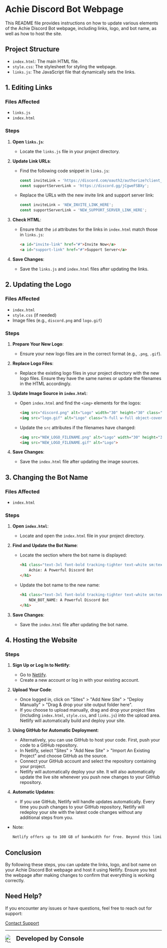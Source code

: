 # Achie Discord Bot Webpage

This README file provides instructions on how to update various elements of the Achie Discord Bot webpage, including links, logo, and bot name, as well as how to host the site.

## Project Structure

- `index.html`: The main HTML file.
- `style.css`: The stylesheet for styling the webpage.
- `links.js`: The JavaScript file that dynamically sets the links.

## 1. Editing Links

### Files Affected
- `links.js`
- `index.html`

### Steps

1. **Open `links.js`**:
   - Locate the `links.js` file in your project directory.

2. **Update Link URLs**:
   - Find the following code snippet in `links.js`:
     ```javascript
     const inviteLink = 'https://discord.com/oauth2/authorize?client_id=1267591670619312230&permissions=10587093855999&scope=bot%20applications.commands';
     const supportServerLink = 'https://discord.gg/jCgweFSBXy';
     ```
   - Replace the URLs with the new invite link and support server link:
     ```javascript
     const inviteLink = 'NEW_INVITE_LINK_HERE';
     const supportServerLink = 'NEW_SUPPORT_SERVER_LINK_HERE';
     ```

3. **Check HTML**:
   - Ensure that the `id` attributes for the links in `index.html` match those in `links.js`:
     ```html
     <a id="invite-link" href="#">Invite Now</a>
     <a id="support-link" href="#">Support Server</a>
     ```

4. **Save Changes**:
   - Save the `links.js` and `index.html` files after updating the links.

## 2. Updating the Logo

### Files Affected
- `index.html`
- `style.css` (if needed)
- Image files (e.g., `discord.png` and `logo.gif`)

### Steps

1. **Prepare Your New Logo**:
   - Ensure your new logo files are in the correct format (e.g., `.png`, `.gif`).

2. **Replace Logo Files**:
   - Replace the existing logo files in your project directory with the new logo files. Ensure they have the same names or update the filenames in the HTML accordingly.

3. **Update Image Source in `index.html`**:
   - Open `index.html` and find the `<img>` elements for the logos:
     ```html
     <img src="discord.png" alt="Logo" width="30" height="30" class="h-10 w-10 text-white">
     <img src="logo.gif" alt="Logo" class="h-full w-full object-cover rounded-full">
     ```
   - Update the `src` attributes if the filenames have changed:
     ```html
     <img src="NEW_LOGO_FILENAME.png" alt="Logo" width="30" height="30">
     <img src="NEW_LOGO_FILENAME.gif" alt="Logo">
     ```

4. **Save Changes**:
   - Save the `index.html` file after updating the image sources.

## 3. Changing the Bot Name

### Files Affected
- `index.html`

### Steps

1. **Open `index.html`**:
   - Locate and open the `index.html` file in your project directory.

2. **Find and Update the Bot Name**:
   - Locate the section where the bot name is displayed:
     ```html
     <h1 class="text-3xl font-bold tracking-tighter text-white sm:text-5xl xl:text-6xl mb-4">
         Achie: A Powerful Discord Bot
     </h1>
     ```
   - Update the bot name to the new name:
     ```html
     <h1 class="text-3xl font-bold tracking-tighter text-white sm:text-5xl xl:text-6xl mb-4">
         NEW_BOT_NAME: A Powerful Discord Bot
     </h1>
     ```

3. **Save Changes**:
   - Save the `index.html` file after updating the bot name.

## 4. Hosting the Website

### Steps

1. **Sign Up or Log In to Netlify**:
   - Go to [Netlify](https://www.netlify.com/).
   - Create a new account or log in with your existing account.

2. **Upload Your Code**:
   - Once logged in, click on "Sites" > "Add New Site" > "Deploy Manually" > "Drag & drop your site output folder here".
   - If you choose to upload manually, drag and drop your project files (including `index.html`, `style.css`, and `links.js`) into the upload area. Netlify will automatically build and deploy your site.

3. **Using GitHub for Automatic Deployment**:
   - Alternatively, you can use GitHub to host your code. First, push your code to a GitHub repository.
   - In Netlify, select "Sites" > "Add New Site" > "Import An Existing Project" and choose GitHub as the source.
   - Connect your GitHub account and select the repository containing your project.
   - Netlify will automatically deploy your site. It will also automatically update the live site whenever you push new changes to your GitHub repository.

4. **Automatic Updates**:
   - If you use GitHub, Netlify will handle updates automatically. Every time you push changes to your GitHub repository, Netlify will redeploy your site with the latest code changes without any additional steps from you.

- Note:
   ```html
   Netlify offers up to 100 GB of bandwidth for free. Beyond this limit, you’ll need to pay for additional usage. If you anticipate needing more bandwidth or prefer a different hosting solution, consider alternatives. I chose Netlify for its ease of use and suitability for short-term hosting. After this period, I plan to migrate the site to a web server or VPS.
   ```

## Conclusion

By following these steps, you can update the links, logo, and bot name on your Achie Discord Bot webpage and host it using Netlify. Ensure you test the webpage after making changes to confirm that everything is working correctly.

## Need Help?

If you encounter any issues or have questions, feel free to reach out for support:

[Contact Support](https://discord.gg/jCgweFSBXy)

---

<div style="display: flex; align-items: center;">
  <img src="logo.gif" alt="Developed by Console" style="border-radius: 25%; width: 25px; height: 25px; margin-right: 10px;">
  <span style="
    font-size: 20px; 
    font-weight: bold; 
    animation: pulse 2s infinite;
    @keyframes pulse {
      0% {
        transform: scale(1);
        color: #ffffff;
      }
      50% {
        transform: scale(1.1);
        color: #f0f0f0;
      }
      100% {
        transform: scale(1);
        color: #ffffff;
      }
    }
  ">Developed by Console</span>
